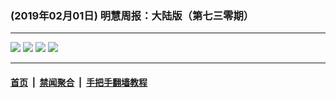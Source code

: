 ### (2019年02月01日) 明慧周报：大陆版（第七三零期） 

---

<img src="http://qikan.minghui.org/mhqkpage/qikanimage/2019/02/01/mhzb_730_pdf-online1.png"/> 

<img src="http://qikan.minghui.org/mhqkpage/qikanimage/2019/02/01/mhzb_730_pdf-online2.png"/> 

<img src="http://qikan.minghui.org/mhqkpage/qikanimage/2019/02/01/mhzb_730_pdf-online3.png"/> 

<img src="http://qikan.minghui.org/mhqkpage/qikanimage/2019/02/01/mhzb_730_pdf-online4.png"/> 



---

#### [首页](../../../..) &nbsp;|&nbsp; [禁闻聚合](https://github.com/gfw-breaker/banned-news) &nbsp;|&nbsp; [手把手翻墙教程](https://github.com/gfw-breaker/guides) 
